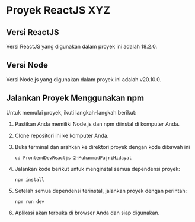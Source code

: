 # Proyek ReactJS XYZ

## Versi ReactJS
Versi ReactJS yang digunakan dalam proyek ini adalah 18.2.0.

## Versi Node
Versi Node.js yang digunakan dalam proyek ini adalah v20.10.0.

## Jalankan Proyek Menggunakan npm
Untuk memulai proyek, ikuti langkah-langkah berikut:

1. Pastikan Anda memiliki Node.js dan npm diinstal di komputer Anda.
   
2. Clone repositori ini ke komputer Anda.
   
3. Buka terminal dan arahkan ke direktori proyek dengan kode dibawah ini

   ```
   cd FrontendDevReactjs-2-MuhammadFajriHidayat
   ```
   
4. Jalankan kode berikut untuk menginstal semua dependensi proyek:
   
   ```
   npm install
   ```
   
5. Setelah semua dependensi terinstal, jalankan proyek dengan perintah:
   
   ```
   npm run dev
   ```
   
6. Aplikasi akan terbuka di browser Anda dan siap digunakan.
